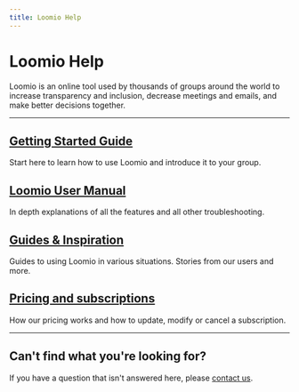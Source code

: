 ```yaml
---
title: Loomio Help
---
```

# Loomio Help

<div class="subtitle"><p>Loomio is an online tool used by thousands of groups around the world to increase transparency and inclusion, decrease meetings and emails, and make better decisions together.</p></div>

***

## [Getting Started Guide](user_manual/getting_started)
Start here to learn how to use Loomio and introduce it to your group.

## [Loomio User Manual](user_manual)
In depth explanations of all the features and all other troubleshooting.

## [Guides & Inspiration](guides)
Guides to using Loomio in various situations. Stories from our users and more.

## [Pricing and subscriptions](subscriptions)
How our pricing works and how to update, modify or cancel a subscription.

***

## Can't find what you're looking for?

If you have a question that isn't answered here, please [contact us](https://www.loomio.org/contact).
